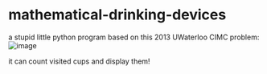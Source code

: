 # mathematical-drinking-devices
a stupid little python program based on this 2013 UWaterloo CIMC problem:
![image](https://github.com/user-attachments/assets/d04ca9bf-cfd5-4c18-b067-d52127a221cd)

it can count visited cups and display them!
